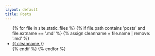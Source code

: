 ```yaml
---
layout: default
title: Posts
---
```


<ul>
{% for file in site.static_files %}
  {% if file.path contains 'posts' and file.extname == '.md' %}
    {% assign cleanname = file.name | remove: '.md' %}
    <li><a href="{{ file.path | relative_url }}">{{ cleanname }}</a></li>
  {% endif %}
{% endfor %}
</ul>

